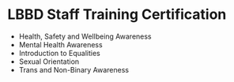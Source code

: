 # LBBD Staff Training Certification 

- Health, Safety and Wellbeing Awareness
- Mental Health Awareness
- Introduction to Equalities
- Sexual Orientation
- Trans and Non-Binary Awareness 
